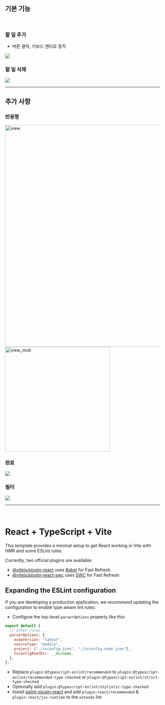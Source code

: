 ## 기본 기능

<br>

### 할 일 추가

- 버튼 클릭, 키보드 엔터로 동작

<img src="https://github.com/jypark38/wanted-todolist/assets/126536351/2bf0cfb6-c1c8-4dbb-bb0b-c6856d7e06a6">

### 할 일 삭제

<img src="https://github.com/jypark38/wanted-todolist/assets/126536351/506797ca-445d-4326-a1ed-17f03d1cce49">

<br>

---

## 추가 사항

### 반응형

<img width="722" alt="view" src="https://github.com/jypark38/wanted-todolist/assets/126536351/3be97e4d-9e64-4e66-946b-b6e0c66e65fd">

<img width="341" alt="view_mob" src="https://github.com/jypark38/wanted-todolist/assets/126536351/cde0b4b2-8ce3-460d-96c2-2c140562e5e7">

### 완료

<img src='https://github.com/jypark38/wanted-todolist/assets/126536351/7306b231-23d7-4d07-954b-af7daf2526eb'>

### 필터

<img src='https://github.com/jypark38/wanted-todolist/assets/126536351/c30d6725-81ee-491f-a710-6c5e94ebeadf'>

<br>

---

<br>

# React + TypeScript + Vite

This template provides a minimal setup to get React working in Vite with HMR and some ESLint rules.

Currently, two official plugins are available:

- [@vitejs/plugin-react](https://github.com/vitejs/vite-plugin-react/blob/main/packages/plugin-react/README.md) uses [Babel](https://babeljs.io/) for Fast Refresh
- [@vitejs/plugin-react-swc](https://github.com/vitejs/vite-plugin-react-swc) uses [SWC](https://swc.rs/) for Fast Refresh

## Expanding the ESLint configuration

If you are developing a production application, we recommend updating the configuration to enable type aware lint rules:

- Configure the top-level `parserOptions` property like this:

```js
export default {
  // other rules...
  parserOptions: {
    ecmaVersion: "latest",
    sourceType: "module",
    project: ["./tsconfig.json", "./tsconfig.node.json"],
    tsconfigRootDir: __dirname,
  },
};
```

- Replace `plugin:@typescript-eslint/recommended` to `plugin:@typescript-eslint/recommended-type-checked` or `plugin:@typescript-eslint/strict-type-checked`
- Optionally add `plugin:@typescript-eslint/stylistic-type-checked`
- Install [eslint-plugin-react](https://github.com/jsx-eslint/eslint-plugin-react) and add `plugin:react/recommended` & `plugin:react/jsx-runtime` to the `extends` list
